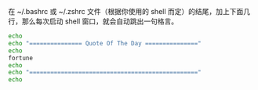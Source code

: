 在 ~/.bashrc 或 ~/.zshrc 文件（根据你使用的 shell 而定）的结尾，加上下面几行，那么每次启动 shell 窗口，就会自动跳出一句格言。


```bash
echo
echo "=============== Quote Of The Day ==============="
echo
fortune
echo
echo "================================================"
echo
```
